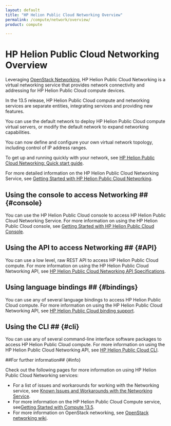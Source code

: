 ```yaml
---
layout: default
title: "HP Helion Public Cloud Networking Overview"
permalink: /compute/network/overview/
product: compute

---
```

# HP Helion Public Cloud Networking Overview #

Leveraging [OpenStack Networking](http://www.openstack.org/software/openstack-networking/), HP Helion Public Cloud Networking is a virtual networking service that provides network connectivity and addressing for HP Helion Public Cloud compute devices. 

In the 13.5 release, HP Helion Public Cloud compute and networking services are separate entities, integrating services and providing new features. 

You can use the default network to deploy HP Helion Public Cloud compute virtual servers, or modify the default network to expand networking capabilities.

You can now define and configure your own virtual network topology, including control of IP address ranges.

To get up and running quickly with your network, see [HP Helion Public Cloud Networking: Quick start guide](/compute/network/quick-start).

For more detailed information on the HP Helion Public Cloud Networking Service, see [Getting Started with HP Helion Public Cloud Networking](/compute/network/getting-started).

## Using the console to access Networking ## {#console}

You can use the HP Helion Public Cloud console to access HP Helion Public Cloud Networking Service. For more information on using the HP Helion Public Cloud console, see [Getting Started with HP Helion Public Cloud Console](/hpcloudconsole).


## Using the API to access Networking ## {#API}
 
You can use a low level, raw REST API to access HP Helion Public Cloud compute. For more information on using the HP Helion Public Cloud Networking API, see [HP Helion Public Cloud Networking API Specifications](/api/v13/networking).


## Using language bindings ## {#bindings}

You can use any of several language bindings to access HP Helion Public Cloud compute. For more information on using the HP Helion Public Cloud Networking API, see [HP Helion Public Cloud binding support](/bindings/).

## Using the CLI ## {#cli}

You can use any of several command-line interface software packages to access HP Helion Public Cloud compute. For more information on using the HP Helion Public Cloud Networking API, see [HP Helion Public Cloud CLI](/cli/).


##For further information## {#info} 

Check out the following pages for more information on using HP Helion Public Cloud Networking services:

- For a list of issues and workarounds for working with the Networking service, see [Known Issues and Workarounds with the Networking Service](/compute/known-issues/).
- For more information on the HP Helion Public Cloud Compute service, see[Getting Started with Compute 13.5](https://community.hpcloud.com/article/getting-started-compute-135).
- For more information on OpenStack networking, see [OpenStack networking wiki](https://wiki.openstack.org/wiki/Quantum).
